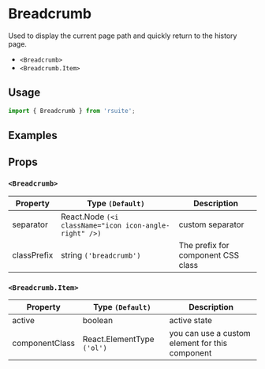 # Breadcrumb

Used to display the current page path and quickly return to the history page.

* `<Breadcrumb>`
* `<Breadcrumb.Item>`

## Usage

```js
import { Breadcrumb } from 'rsuite';
```

## Examples

<!--{demo}-->

## Props

### `<Breadcrumb>`

| Property    | Type `(Default)`                                       | Description         |
| ----------- | ------------------------------------------------------ | ------------------- |
| separator   | React.Node `(<i className="icon icon-angle-right" />)` | custom separator    |
| classPrefix | string `('breadcrumb')`                                | The prefix for component CSS class |

### `<Breadcrumb.Item>`

| Property       | Type `(Default)`           | Description          |
| -------------- | -------------------------- | -------------------- |
| active         | boolean                    | active state             |
| componentClass | React.ElementType `('ol')` | you can use a custom element for this component |

